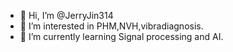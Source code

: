 - 👋 Hi, I’m @JerryJin314
- 👀 I’m interested in PHM,NVH,vibradiagnosis.
- 🌱 I’m currently learning Signal processing and AI.
